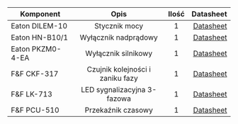 | Komponent        | Opis                              | Ilość   | Datasheet                                                                             |
| ---------------- |:---------------------------------:| :------:| -------------------------------------------------------------------------------------:|
| Eaton DILEM-10   | Stycznik mocy                     |       1 | [Datasheet](../master/Datasheets/Eaton-051786-DILEM-10(230V50HZ,240V60HZ)-pl_PL.pdf)  |
| Eaton HN-B10/1   | Wyłącznik nadprądowy              |       1 | [Datasheet](../master/Datasheets/Eaton-Y7-194819-HN-B10-1-pl_PL.pdf)                  |
| Eaton PKZM0-4-EA | Wyłącznik silnikowy               |       1 | [Datasheet](../master/Datasheets/Eaton-072737-PKZM0-4-pl_PL.pdf)                      |
| F&F CKF-317      | Czujnik kolejności i zaniku fazy  |       1 | [Datasheet](../master/Datasheets/FF%20CKF-317%20inst%20A080426.pdf)                      |
| F&F LK-713       | LED sygnalizacyjna 3-fazowa       |       1 | [Datasheet](../master/Datasheets/74×105%20FF%20LK-713%20G%20inst%20E200720%20PL.pdf)                      |
| F&F PCU-510      | Przekaźnik czasowy                |       1 | [Datasheet](../master/Datasheets/74×105%20FF%20PCU-510%20DUO%20inst%20E200505%20PL.pdf)                      |
